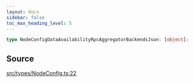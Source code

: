```yaml
---
layout: docs
sidebar: false
toc_max_heading_level: 5
---
```


```ts
type NodeConfigDataAvailabilityRpcAggregatorBackendsJson: [object];
```

## Source

[src/types/NodeConfig.ts:22](https://github.com/OffchainLabs/arbitrum-orbit-sdk/blob/27c24d61cdc7e62a81af29bd04f39d5a3549ecb3/src/types/NodeConfig.ts#L22)
